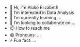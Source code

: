- 👋 Hi, I’m Aluko Elizabeth
- 👀 I’m interested in Data Analysis
- 🌱 I’m currently learning ...
- 💞️ I’m looking to collaborate on ...
- 📫 How to reach me 
- 😄 Pronouns: ...
- ⚡ Fun fact: ...

<!---
Alukobeth/Alukobeth is a ✨ special ✨ repository because its `README.md` (this file) appears on your GitHub profile.
You can click the Preview link to take a look at your changes.
--->
